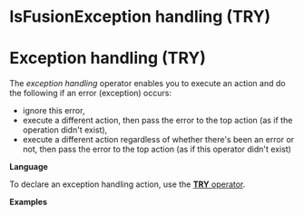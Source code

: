 # lsFusionException handling (TRY)

# Exception handling (TRY)

The *exception handling* operator enables you to execute an action and do the following if an error (exception) occurs:

-   ignore this error, 
-   execute a different action, then pass the error to the top action (as if the operation didn't exist),
-   execute a different action regardless of whether there's been an error or not, then pass the error to the top action (as if this operator didn't exist)

**Language**

To declare an exception handling action, use the [**TRY** operator](lsFusionTRY_operator.md).

**Examples**



  
  
